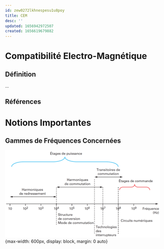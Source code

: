 ```yaml
---
id: zew0272lkhnespesu1u8poy
title: CEM
desc: ''
updated: 1656942972507
created: 1656619679882
---
```


# Compatibilité Electro-Magnétique

## Définition

...

## Références

# Notions Importantes

## Gammes de Fréquences Concernées

![](/assets/images/courbe.GammeFreqCEM.png){max-width: 600px, display: block, margin: 0 auto}

